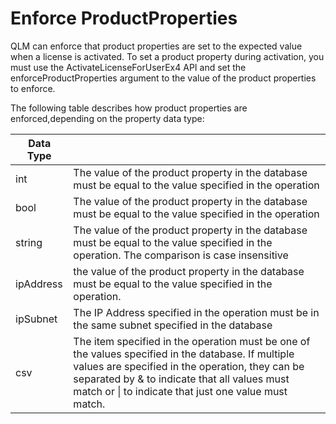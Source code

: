 # Enforce ProductProperties

QLM can enforce that product properties are set to the expected value when a license is activated. To set a product property during activation, you must use the ActivateLicenseForUserEx4 API and set the enforceProductProperties argument to the value of the product properties to enforce.

The following table describes how product properties are enforced,depending on the property data type:

| Data Type |                                                                                                                                                                                                                                                                 |
| --------- | --------------------------------------------------------------------------------------------------------------------------------------------------------------------------------------------------------------------------------------------------------------- |
| int       | The value of the product property in the database must be equal to the value specified in the operation                                                                                                                                                         |
| bool      | The value of the product property in the database must be equal to the value specified in the operation                                                                                                                                                         |
| string    | The value of the product property in the database must be equal to the value specified in the operation. The comparison is case insensitive                                                                                                                     |
| ipAddress | the value of the product property in the database must be equal to the value specified in the operation.                                                                                                                                                        |
| ipSubnet  | The IP Address specified in the operation must be in the same subnet specified in the database                                                                                                                                                                  |
| csv       | The item specified in the operation must be one of the values specified in the database. If multiple values are specified in the operation, they can be separated by & to indicate that all values must match or \| to indicate that just one value must match. |

